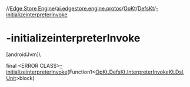 //[Edge Store Engine](../../../../index.md)/[ai.edgestore.engine.protos](../../index.md)/[OpKt](../index.md)/[DefsKt](index.md)/[-initializeinterpreterInvoke](-initializeinterpreter-invoke.md)

# -initializeinterpreterInvoke

[androidJvm]\

final &lt;ERROR CLASS&gt;[-initializeinterpreterInvoke](-initializeinterpreter-invoke.md)(Function1&lt;[OpKt.DefsKt.InterpreterInvokeKt.Dsl](-interpreter-invoke-kt/-dsl/index.md), [Unit](https://kotlinlang.org/api/latest/jvm/stdlib/kotlin/-unit/index.html)&gt;block)
